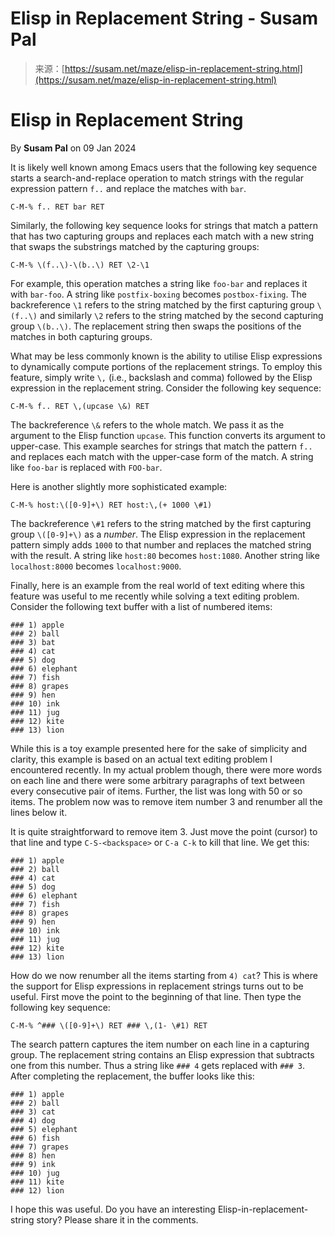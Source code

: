 <!--yml
category: 未分类
date: 2024-05-27 14:43:12
-->

# Elisp in Replacement String - Susam Pal

> 来源：[https://susam.net/maze/elisp-in-replacement-string.html](https://susam.net/maze/elisp-in-replacement-string.html)

<main>

# Elisp in Replacement String

By **Susam Pal** on 09 Jan 2024

It is likely well known among Emacs users that the following key sequence starts a search-and-replace operation to match strings with the regular expression pattern `f..` and replace the matches with `bar`.

```
C-M-% f.. RET bar RET
```

Similarly, the following key sequence looks for strings that match a pattern that has two capturing groups and replaces each match with a new string that swaps the substrings matched by the capturing groups:

```
C-M-% \(f..\)-\(b..\) RET \2-\1
```

For example, this operation matches a string like `foo-bar` and replaces it with `bar-foo`. A string like `postfix-boxing` becomes `postbox-fixing`. The backreference `\1` refers to the string matched by the first capturing group `\(f..\)` and similarly `\2` refers to the string matched by the second capturing group `\(b..\)`. The replacement string then swaps the positions of the matches in both capturing groups.

What may be less commonly known is the ability to utilise Elisp expressions to dynamically compute portions of the replacement strings. To employ this feature, simply write `\,` (i.e., backslash and comma) followed by the Elisp expression in the replacement string. Consider the following key sequence:

```
C-M-% f.. RET \,(upcase \&) RET
```

The backreference `\&` refers to the whole match. We pass it as the argument to the Elisp function `upcase`. This function converts its argument to upper-case. This example searches for strings that match the pattern `f..` and replaces each match with the upper-case form of the match. A string like `foo-bar` is replaced with `FOO-bar`.

Here is another slightly more sophisticated example:

```
C-M-% host:\([0-9]+\) RET host:\,(+ 1000 \#1)
```

The backreference `\#1` refers to the string matched by the first capturing group `\([0-9]+\)` as a *number*. The Elisp expression in the replacement pattern simply adds `1000` to that number and replaces the matched string with the result. A string like `host:80` becomes `host:1080`. Another string like `localhost:8000` becomes `localhost:9000`.

Finally, here is an example from the real world of text editing where this feature was useful to me recently while solving a text editing problem. Consider the following text buffer with a list of numbered items:

```
### 1) apple
### 2) ball
### 3) bat
### 4) cat
### 5) dog
### 6) elephant
### 7) fish
### 8) grapes
### 9) hen
### 10) ink
### 11) jug
### 12) kite
### 13) lion

```

While this is a toy example presented here for the sake of simplicity and clarity, this example is based on an actual text editing problem I encountered recently. In my actual problem though, there were more words on each line and there were some arbitrary paragraphs of text between every consecutive pair of items. Further, the list was long with 50 or so items. The problem now was to remove item number 3 and renumber all the lines below it.

It is quite straightforward to remove item 3\. Just move the point (cursor) to that line and type `C-S-<backspace>` or `C-a C-k` to kill that line. We get this:

```
### 1) apple
### 2) ball
### 4) cat
### 5) dog
### 6) elephant
### 7) fish
### 8) grapes
### 9) hen
### 10) ink
### 11) jug
### 12) kite
### 13) lion

```

How do we now renumber all the items starting from `4) cat`? This is where the support for Elisp expressions in replacement strings turns out to be useful. First move the point to the beginning of that line. Then type the following key sequence:

```
C-M-% ^### \([0-9]+\) RET ### \,(1- \#1) RET
```

The search pattern captures the item number on each line in a capturing group. The replacement string contains an Elisp expression that subtracts one from this number. Thus a string like `### 4` gets replaced with `### 3`. After completing the replacement, the buffer looks like this:

```
### 1) apple
### 2) ball
### 3) cat
### 4) dog
### 5) elephant
### 6) fish
### 7) grapes
### 8) hen
### 9) ink
### 10) jug
### 11) kite
### 12) lion

```

I hope this was useful. Do you have an interesting Elisp-in-replacement-string story? Please share it in the comments.

</main>